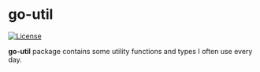 # go-util

[![License](https://img.shields.io/badge/license-MIT-blue.svg)](LICENSE)

**go-util** package contains some utility functions and types I often use every day.
